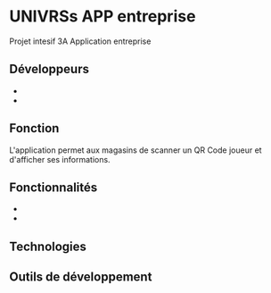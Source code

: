 # UNIVRSs APP entreprise

Projet intesif 3A Application entreprise

## Développeurs
-
-

## Fonction  
L'application permet aux magasins de scanner un QR Code joueur et d'afficher ses informations.

## Fonctionnalités
-
-

## Technologies

## Outils de développement
